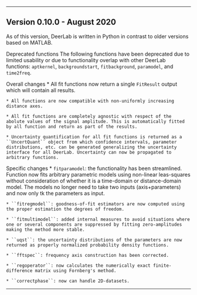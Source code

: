 
-------------------------------

Version 0.10.0 - August 2020
-----------------------------

As of this version, DeerLab is written in Python in contrast to older versions based on MATLAB.

Deprecated functions
    The following functions have been deprecated due to limited usability or due to functionality overlap with other DeerLab functions: ``aptkernel``, ``backgroundstart``, ``fitbackground``, ``paramodel``, and ``time2freq``. 

Overall changes
    * All fit functions now return a single ``FitResult`` output which will contain all results. 

    * All functions are now compatible with non-uniformly increasing distance axes. 

    * All fit functions are completely agnostic with respect of the abolute values of the signal amplitude. This is automatically fitted by all function and return as part of the results.

    * Uncertainty quantification for all fit functions is returned as a ``UncertQuant`` object from which confidence intervals, parameter distributions, etc. can be generated generalizing the uncertainty interface for all DeerLab. Uncertainty can now be propagated to arbitrary functions.

Specific changes
    * ``fitparamodel``: the functionality has been streamlined. Function now fits arbitrary parametric models using non-linear leas-squares without consideration of whether it is a time-domain or distance-domain model. The models no longer need to take two inputs (axis+parameters) and now only tk the parameters as input. 

    * ``fitregmodel``: goodness-of-fit estimators are now computed using the proper estimation the degrees of freedom.

    * ``fitmultimodel``: added internal measures to avoid situations where one or several components are suppressed by fitting zero-amplitudes making the method more stable. 

    * ``uqst``: the uncertainty distributions of the parameters are now returned as properly normalized probability density functions.

    * ``fftspec``: frequency axis construction has been corrected.

    * ``regoperator``: now calculates the numerically exact finite-difference matrix using Fornberg's method.

    * ``correctphase``: now can handle 2D-datasets.

-------------------------------